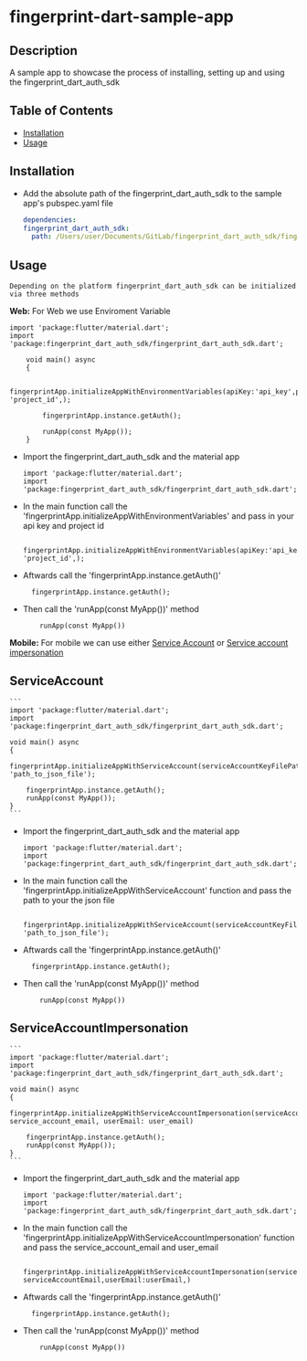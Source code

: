 # fingerprint-dart-sample-app

## Description

A sample app to showcase the process of installing, setting up and using the fingerprint_dart_auth_sdk

## Table of Contents

- [Installation](#installation)
- [Usage](#usage)

## Installation

- Add the absolute path of the fingerprint_dart_auth_sdk to the sample app's pubspec.yaml file
  ```yaml
  dependencies:
  fingerprint_dart_auth_sdk:
    path: /Users/user/Documents/GitLab/fingerprint_dart_auth_sdk/fingerprint_dart_auth_sdk
  ```

## Usage

    Depending on the platform fingerprint_dart_auth_sdk can be initialized via three methods

**Web:**
For Web we use Enviroment Variable

```
import 'package:flutter/material.dart';
import 'package:fingerprint_dart_auth_sdk/fingerprint_dart_auth_sdk.dart';

    void main() async
    {

        fingerprintApp.initializeAppWithEnvironmentVariables(apiKey:'api_key',projectId: 'project_id',);

        fingerprintApp.instance.getAuth();

        runApp(const MyApp());
    }

```

- Import the fingerprint_dart_auth_sdk and the material app
  ```
  import 'package:flutter/material.dart';
  import 'package:fingerprint_dart_auth_sdk/fingerprint_dart_auth_sdk.dart';
  ```
- In the main function call the 'fingerprintApp.initializeAppWithEnvironmentVariables' and pass in your api key and project id

  ```
    fingerprintApp.initializeAppWithEnvironmentVariables(apiKey:'api_key',projectId: 'project_id',);
  ```

- Aftwards call the 'fingerprintApp.instance.getAuth()'
  ```
    fingerprintApp.instance.getAuth();
  ```
- Then call the 'runApp(const MyApp())' method

  ```
      runApp(const MyApp())

  ```

**Mobile:**
For mobile we can use either [Service Account](#serviceaccount) or [Service account impersonation](#ServiceAccountImpersonation)

## ServiceAccount

    ```
    import 'package:flutter/material.dart';
    import 'package:fingerprint_dart_auth_sdk/fingerprint_dart_auth_sdk.dart';

    void main() async
    {
        fingerprintApp.initializeAppWithServiceAccount(serviceAccountKeyFilePath: 'path_to_json_file');

        fingerprintApp.instance.getAuth();
        runApp(const MyApp());
    }
    ```

- Import the fingerprint_dart_auth_sdk and the material app

  ```
  import 'package:flutter/material.dart';
  import 'package:fingerprint_dart_auth_sdk/fingerprint_dart_auth_sdk.dart';
  ```

- In the main function call the 'fingerprintApp.initializeAppWithServiceAccount' function and pass the path to your the json file
  ```
   fingerprintApp.initializeAppWithServiceAccount(serviceAccountKeyFilePath: 'path_to_json_file');
  ```
- Aftwards call the 'fingerprintApp.instance.getAuth()'
  ```
    fingerprintApp.instance.getAuth();
  ```
- Then call the 'runApp(const MyApp())' method

  ```
      runApp(const MyApp())

  ```

## ServiceAccountImpersonation

    ```
    import 'package:flutter/material.dart';
    import 'package:fingerprint_dart_auth_sdk/fingerprint_dart_auth_sdk.dart';

    void main() async
    {
        fingerprintApp.initializeAppWithServiceAccountImpersonation(serviceAccountEmail: service_account_email, userEmail: user_email)

        fingerprintApp.instance.getAuth();
        runApp(const MyApp());
    }
    ```

- Import the fingerprint_dart_auth_sdk and the material app

  ```
  import 'package:flutter/material.dart';
  import 'package:fingerprint_dart_auth_sdk/fingerprint_dart_auth_sdk.dart';
  ```

- In the main function call the 'fingerprintApp.initializeAppWithServiceAccountImpersonation' function and pass the service_account_email and user_email
  ```
    fingerprintApp.initializeAppWithServiceAccountImpersonation(serviceAccountEmail: serviceAccountEmail,userEmail:userEmail,)
  ```
- Aftwards call the 'fingerprintApp.instance.getAuth()'
  ```
    fingerprintApp.instance.getAuth();
  ```
- Then call the 'runApp(const MyApp())' method

  ```
      runApp(const MyApp())

  ```
